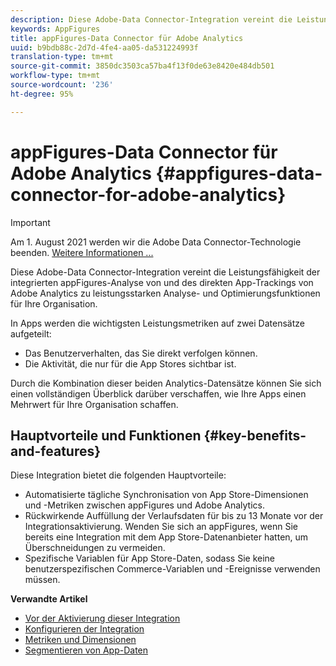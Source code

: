 ```yaml
---
description: Diese Adobe-Data Connector-Integration vereint die Leistungsfähigkeit der integrierten appFigures-Analyse von und des direkten App-Trackings von Adobe Analytics zu leistungsstarken Analyse- und Optimierungsfunktionen für Ihre Organisation.
keywords: AppFigures
title: appFigures-Data Connector für Adobe Analytics
uuid: b9bdb88c-2d7d-4fe4-aa05-da531224993f
translation-type: tm+mt
source-git-commit: 3850dc3503ca57ba4f13f0de63e8420e484db501
workflow-type: tm+mt
source-wordcount: '236'
ht-degree: 95%

---
```



# appFigures-Data Connector für Adobe Analytics {#appfigures-data-connector-for-adobe-analytics}

>[!IMPORTANT]
>
>Am 1. August 2021 werden wir die Adobe Data Connector-Technologie beenden. [Weitere Informationen ...](/help/import/data-connectors/data-connectors-eol.md)

Diese Adobe-Data Connector-Integration vereint die Leistungsfähigkeit der integrierten appFigures-Analyse von und des direkten App-Trackings von Adobe Analytics zu leistungsstarken Analyse- und Optimierungsfunktionen für Ihre Organisation.

In Apps werden die wichtigsten Leistungsmetriken auf zwei Datensätze aufgeteilt:

* Das Benutzerverhalten, das Sie direkt verfolgen können.
* Die Aktivität, die nur für die App Stores sichtbar ist.

Durch die Kombination dieser beiden Analytics-Datensätze können Sie sich einen vollständigen Überblick darüber verschaffen, wie Ihre Apps einen Mehrwert für Ihre Organisation schaffen.

## Hauptvorteile und Funktionen {#key-benefits-and-features}

Diese Integration bietet die folgenden Hauptvorteile:

* Automatisierte tägliche Synchronisation von App Store-Dimensionen und -Metriken zwischen appFigures und Adobe Analytics.
* Rückwirkende Auffüllung der Verlaufsdaten für bis zu 13 Monate vor der Integrationsaktivierung. Wenden Sie sich an appFigures, wenn Sie bereits eine Integration mit dem App Store-Datenanbieter hatten, um Überschneidungen zu vermeiden.
* Spezifische Variablen für App Store-Daten, sodass Sie keine benutzerspezifischen Commerce-Variablen und -Ereignisse verwenden müssen.

**Verwandte Artikel**

* [Vor der Aktivierung dieser Integration](appfigures-before-activation.md)
* [Konfigurieren der Integration](t-appfigures-integration.md)
* [Metriken und Dimensionen](appfigures-metrics.md)
* [Segmentieren von App-Daten](appfigures-segment-filter.md)
